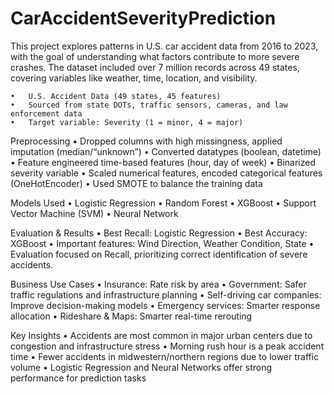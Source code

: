 # CarAccidentSeverityPrediction

This project explores patterns in U.S. car accident data from 2016 to 2023, with the goal of understanding what factors contribute to more severe crashes. The dataset included over 7 million records across 49 states, covering variables like weather, time, location, and visibility.

	•	U.S. Accident Data (49 states, 45 features)
	•	Sourced from state DOTs, traffic sensors, cameras, and law enforcement data
	•	Target variable: Severity (1 = minor, 4 = major)

  Preprocessing
	•	Dropped columns with high missingness, applied imputation (median/“unknown”)
	•	Converted datatypes (boolean, datetime)
	•	Feature engineered time-based features (hour, day of week)
	•	Binarized severity variable
	•	Scaled numerical features, encoded categorical features (OneHotEncoder)
	•	Used SMOTE to balance the training data

  Models Used
	•	Logistic Regression
	•	Random Forest
	•	XGBoost
	•	Support Vector Machine (SVM)
	•	Neural Network

 Evaluation & Results
	•	Best Recall: Logistic Regression
	•	Best Accuracy: XGBoost
	•	Important features: Wind Direction, Weather Condition, State
	•	Evaluation focused on Recall, prioritizing correct identification of severe accidents.

 Business Use Cases
	•	Insurance: Rate risk by area
	•	Government: Safer traffic regulations and infrastructure planning
	•	Self-driving car companies: Improve decision-making models
	•	Emergency services: Smarter response allocation
	•	Rideshare & Maps: Smarter real-time rerouting

 Key Insights
	•	Accidents are most common in major urban centers due to congestion and infrastructure stress
	•	Morning rush hour is a peak accident time
	•	Fewer accidents in midwestern/northern regions due to lower traffic volume
	•	Logistic Regression and Neural Networks offer strong performance for prediction tasks
